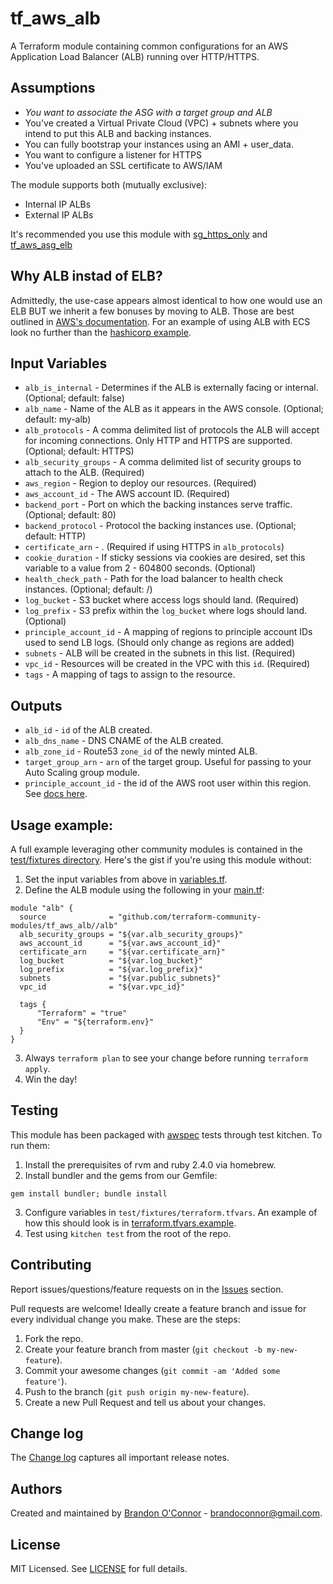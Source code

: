 # tf_aws_alb
A Terraform module containing common configurations for an AWS Application Load
Balancer (ALB) running over HTTP/HTTPS.

## Assumptions
* *You want to associate the ASG with a target group and ALB*
* You've created a Virtual Private Cloud (VPC) + subnets where you intend to put
this ALB and backing instances.
* You can fully bootstrap your instances using an AMI + user_data.
* You want to configure a listener for HTTPS
* You've uploaded an SSL certificate to AWS/IAM

The module supports both (mutually exclusive):
* Internal IP ALBs
* External IP ALBs

It's recommended you use this module with
[sg_https_only](https://github.com/terraform-community-modules/tf_aws_sg/tree/master/sg_https_only#sg_https_only-terraform-module) and [tf_aws_asg_elb](https://github.com/terraform-community-modules/tf_aws_asg_elb)

## Why ALB instad of ELB?
Admittedly, the use-case appears almost identical to how one would use an ELB
BUT we inherit a few bonuses by moving to ALB. Those are best outlined in [AWS's
documentation](https://aws.amazon.com/elasticloadbalancing/applicationloadbalancer/).
For an example of using ALB with ECS look no further than the [hashicorp example](https://github.com/terraform-providers/terraform-provider-aws/blob/master/examples/ecs-alb).

## Input Variables
* `alb_is_internal` - Determines if the ALB is externally facing or internal. (Optional; default: false)
* `alb_name` - Name of the ALB as it appears in the AWS console. (Optional; default: my-alb)
* `alb_protocols` - A comma delimited list of protocols the ALB will accept for incoming connections. Only HTTP and HTTPS are supported. (Optional; default: HTTPS)
* `alb_security_groups` - A comma delimited list of security groups to attach to the ALB. (Required)
* `aws_region` - Region to deploy our resources. (Required)
* `aws_account_id` - The AWS account ID. (Required)
* `backend_port` - Port on which the backing instances serve traffic. (Optional; default: 80)
* `backend_protocol` - Protocol the backing instances use. (Optional; default: HTTP)
* `certificate_arn` - . (Required if using HTTPS in `alb_protocols`)
* `cookie_duration` - If sticky sessions via cookies are desired, set this variable to a value from 2 - 604800 seconds. (Optional)
* `health_check_path` - Path for the load balancer to health check instances. (Optional; default: /)
* `log_bucket` - S3 bucket where access logs should land. (Required)
* `log_prefix` - S3 prefix within the `log_bucket` where logs should land. (Optional)
* `principle_account_id` - A mapping of regions to principle account IDs used to send LB logs. (Should only change as regions are added)
* `subnets` - ALB will be created in the subnets in this list. (Required)
* `vpc_id` - Resources will be created in the VPC with this `id`. (Required)
* `tags` - A mapping of tags to assign to the resource.

## Outputs
* `alb_id` - `id` of the ALB created.
* `alb_dns_name` - DNS CNAME of the ALB created.
* `alb_zone_id` - Route53 `zone_id` of the newly minted ALB.
* `target_group_arn` - `arn` of the target group. Useful for passing to your Auto Scaling group module.
* `principle_account_id` - the id of the AWS root user within this region. See [docs here]('http://docs.aws.amazon.com/elasticloadbalancing/latest/classic/enable-access-logs.html#attach-bucket-policy').

## Usage example:
A full example leveraging other community modules is contained in the [test/fixtures directory](test/fixtures). Here's the gist if you're using this module without:
1. Set the input variables from above in [variables.tf](test/fixtures/variables.tf).
2. Define the ALB module using the following in your [main.tf](test/fixtures/main.tf):
```
module "alb" {
  source              = "github.com/terraform-community-modules/tf_aws_alb//alb"
  alb_security_groups = "${var.alb_security_groups}"
  aws_account_id      = "${var.aws_account_id}"
  certificate_arn     = "${var.certificate_arn}"
  log_bucket          = "${var.log_bucket}"
  log_prefix          = "${var.log_prefix}"
  subnets             = "${var.public_subnets}"
  vpc_id              = "${var.vpc_id}"

  tags {
      "Terraform" = "true"
      "Env" = "${terraform.env}"
  }
}
```
3. Always `terraform plan` to see your change before running `terraform apply`.
4. Win the day!

## Testing
This module has been packaged with [awspec]('https://github.com/k1LoW/awspec') tests through test kitchen. To run them:
1. Install the prerequisites of rvm and ruby 2.4.0 via homebrew.
2. Install bundler and the gems from our Gemfile:
```
gem install bundler; bundle install
```
3. Configure variables in `test/fixtures/terraform.tfvars`. An example of how this should look is in [terraform.tfvars.example](test/fixtures/terraform.tfvars.example).
4. Test using `kitchen test` from the root of the repo.

## Contributing
Report issues/questions/feature requests on in the [Issues](https://github.com/terraform-community-modules/tf_aws_alb/issues) section.

Pull requests are welcome! Ideally create a feature branch and issue for every
individual change you make. These are the steps:

1. Fork the repo.
2. Create your feature branch from master (`git checkout -b my-new-feature`).
4. Commit your awesome changes (`git commit -am 'Added some feature'`).
5. Push to the branch (`git push origin my-new-feature`).
6. Create a new Pull Request and tell us about your changes.

## Change log
The [Change log](CHANGELOG.md) captures all important release notes.

## Authors
Created and maintained by [Brandon O'Connor](https://github.com/brandoconnor) - brandoconnor@gmail.com.

## License
MIT Licensed. See [LICENSE](LICENSE) for full details.
